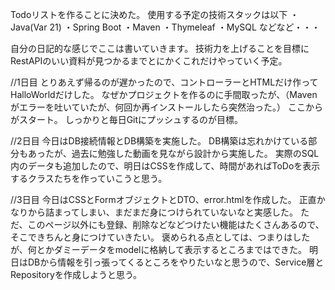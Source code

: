 Todoリストを作ることに決めた。
使用する予定の技術スタックは以下
・Java(Var 21)
・Spring Boot
・Maven
・Thymeleaf
・MySQL
などなど・・・

自分の日記的な感じでここは書いていきます。
技術力を上げることを目標にRestAPIのいい資料が見つかるまでとにかくこれだけやっていく予定。

//1日目
とりあえず帰るのが遅かったので、コントローラーとHTMLだけ作ってHalloWorldだけした。
なぜかプロジェクトを作るのに手間取ったが、（Mavenがエラーを吐いていたが、何回か再インストールしたら突然治った。）
ここからがスタート。
しっかりと毎日Gitにプッシュするのが目標。

//2日目
今日はDB接続情報とDB構築を実施した。
DB構築は忘れかけている部分もあったが、過去に勉強した動画を見ながら設計から実施した。
実際のSQL内のデータも追加したので、明日はCSSを作成して、時間があればToDoを表示するクラスたちを作っていこうと思う。

//3日目
今日はCSSとFormオブジェクトとDTO、error.htmlを作成した。
正直かなりから詰まってしまい、まだまだ身につけられていないなと実感した。
ただ、このページ以外にも登録、削除などなどつけたい機能はたくさんあるので、そこできちんと身につけていきたい。
褒められる点としては、つまりはしたが、何とかダミーデータをmodelに格納して表示するところまではできた。
明日はDBから情報を引っ張ってくるところをやりたいなと思うので、Service層とRepositoryを作成しようと思う。

